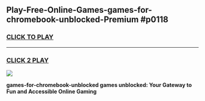
## Play-Free-Online-Games-games-for-chromebook-unblocked-Premium #p0118
<h3>
<a href="https://premium.freeplayer.one?title=games-for-chromebook-unblocked&ref=8M">CLICK TO PLAY</a></h3>
<hr>

<h3>
<a href="https://premium.freeplayer.one?title=games-for-chromebook-unblocked&ref=8M">CLICK 2 PLAY</a>
  
</h3>

<a href="https://premium.freeplayer.one?title=games-for-chromebook-unblocked&ref=8M"><img src="https://clearcache.store/games.png"></a>


**games-for-chromebook-unblocked games unblocked: Your Gateway to Fun and Accessible Online Gaming**
